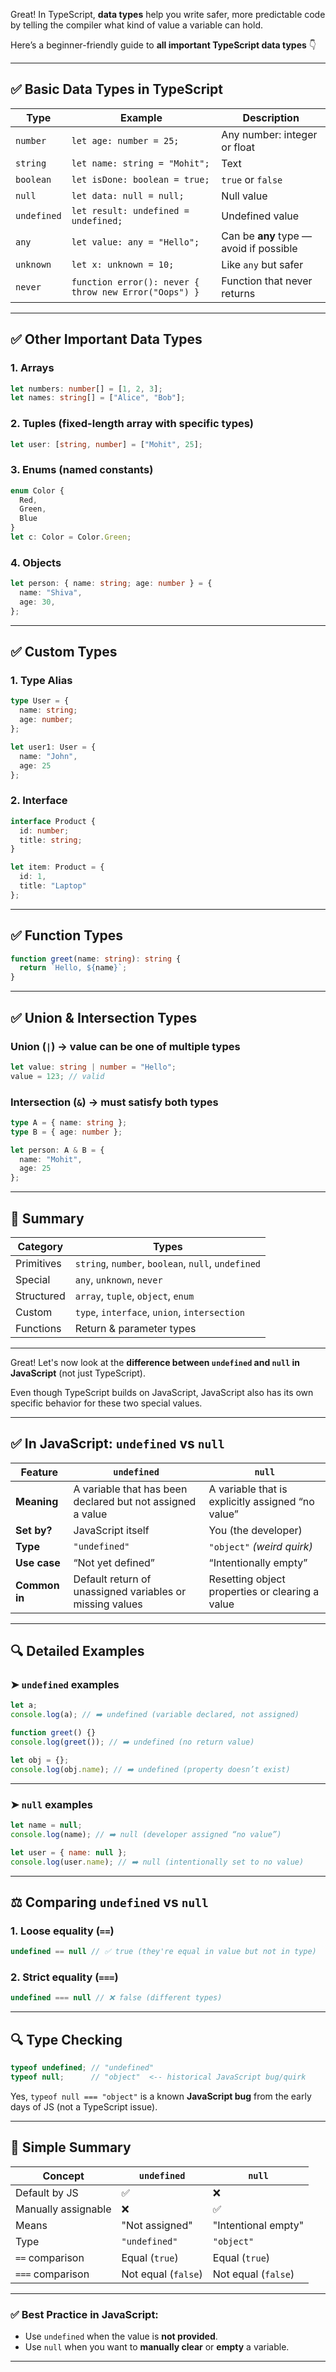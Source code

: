 Great! In TypeScript, **data types** help you write safer, more predictable code by telling the compiler what kind of value a variable can hold.

Here’s a beginner-friendly guide to **all important TypeScript data types** 👇

---

## ✅ **Basic Data Types in TypeScript**

| Type        | Example                                               | Description                             |
| ----------- | ----------------------------------------------------- | --------------------------------------- |
| `number`    | `let age: number = 25;`                               | Any number: integer or float            |
| `string`    | `let name: string = "Mohit";`                         | Text                                    |
| `boolean`   | `let isDone: boolean = true;`                         | `true` or `false`                       |
| `null`      | `let data: null = null;`                              | Null value                              |
| `undefined` | `let result: undefined = undefined;`                  | Undefined value                         |
| `any`       | `let value: any = "Hello";`                           | Can be **any** type — avoid if possible |
| `unknown`   | `let x: unknown = 10;`                                | Like `any` but safer                    |
| `never`     | `function error(): never { throw new Error("Oops") }` | Function that never returns             |

---

## ✅ **Other Important Data Types**

### 1. **Arrays**

```ts
let numbers: number[] = [1, 2, 3];
let names: string[] = ["Alice", "Bob"];
```

### 2. **Tuples** (fixed-length array with specific types)

```ts
let user: [string, number] = ["Mohit", 25];
```

### 3. **Enums** (named constants)

```ts
enum Color {
  Red,
  Green,
  Blue
}
let c: Color = Color.Green;
```

### 4. **Objects**

```ts
let person: { name: string; age: number } = {
  name: "Shiva",
  age: 30,
};
```

---

## ✅ **Custom Types**

### 1. **Type Alias**

```ts
type User = {
  name: string;
  age: number;
};

let user1: User = {
  name: "John",
  age: 25
};
```

### 2. **Interface**

```ts
interface Product {
  id: number;
  title: string;
}

let item: Product = {
  id: 1,
  title: "Laptop"
};
```

---

## ✅ **Function Types**

```ts
function greet(name: string): string {
  return `Hello, ${name}`;
}
```

---

## ✅ **Union & Intersection Types**

### Union (`|`) → value can be one of multiple types

```ts
let value: string | number = "Hello";
value = 123; // valid
```

### Intersection (`&`) → must satisfy **both** types

```ts
type A = { name: string };
type B = { age: number };

let person: A & B = {
  name: "Mohit",
  age: 25
};
```

---

## 🧠 Summary

| Category   | Types                                              |
| ---------- | -------------------------------------------------- |
| Primitives | `string`, `number`, `boolean`, `null`, `undefined` |
| Special    | `any`, `unknown`, `never`                          |
| Structured | `array`, `tuple`, `object`, `enum`                 |
| Custom     | `type`, `interface`, `union`, `intersection`       |
| Functions  | Return & parameter types                           |

---
Great! Let's now look at the **difference between `undefined` and `null` in JavaScript** (not just TypeScript).

Even though TypeScript builds on JavaScript, JavaScript also has its own specific behavior for these two special values.

---

## ✅ In JavaScript: `undefined` vs `null`

| Feature       | `undefined`                                                | `null`                                            |
| ------------- | ---------------------------------------------------------- | ------------------------------------------------- |
| **Meaning**   | A variable that has been declared but not assigned a value | A variable that is explicitly assigned “no value” |
| **Set by?**   | JavaScript itself                                          | You (the developer)                               |
| **Type**      | `"undefined"`                                              | `"object"` *(weird quirk)*                        |
| **Use case**  | “Not yet defined”                                          | “Intentionally empty”                             |
| **Common in** | Default return of unassigned variables or missing values   | Resetting object properties or clearing a value   |

---

## 🔍 Detailed Examples

### ➤ `undefined` examples

```js
let a;
console.log(a); // ➡️ undefined (variable declared, not assigned)

function greet() {}
console.log(greet()); // ➡️ undefined (no return value)

let obj = {};
console.log(obj.name); // ➡️ undefined (property doesn’t exist)
```

---

### ➤ `null` examples

```js
let name = null;
console.log(name); // ➡️ null (developer assigned “no value”)

let user = { name: null };
console.log(user.name); // ➡️ null (intentionally set to no value)
```

---

## ⚖️ Comparing `undefined` vs `null`

### 1. Loose equality (`==`)

```js
undefined == null // ✅ true (they're equal in value but not in type)
```

### 2. Strict equality (`===`)

```js
undefined === null // ❌ false (different types)
```

---

## 🔍 Type Checking

```js
typeof undefined; // "undefined"
typeof null;      // "object"  <-- historical JavaScript bug/quirk
```

Yes, `typeof null === "object"` is a known **JavaScript bug** from the early days of JS (not a TypeScript issue).

---

## 🧠 Simple Summary

| Concept             | `undefined`         | `null`              |
| ------------------- | ------------------- | ------------------- |
| Default by JS       | ✅                   | ❌                   |
| Manually assignable | ❌                   | ✅                   |
| Means               | "Not assigned"      | "Intentional empty" |
| Type                | `"undefined"`       | `"object"`          |
| `==` comparison     | Equal (`true`)      | Equal (`true`)      |
| `===` comparison    | Not equal (`false`) | Not equal (`false`) |

---

### ✅ Best Practice in JavaScript:

* Use `undefined` when the value is **not provided**.
* Use `null` when you want to **manually clear** or **empty** a variable.

---



